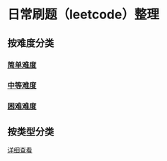 # 日常刷题（leetcode）整理

## 按难度分类
### [简单难度](https://github.com/PENTONCOS/leetcode/tree/main/easy)
### [中等难度](https://github.com/PENTONCOS/leetcode/tree/main/medium)
### [困难难度](https://github.com/PENTONCOS/leetcode/tree/main/hard)

## 按类型分类
[详细查看](https://github.com/PENTONCOS/leetcode/tree/main/READMEType.md)

